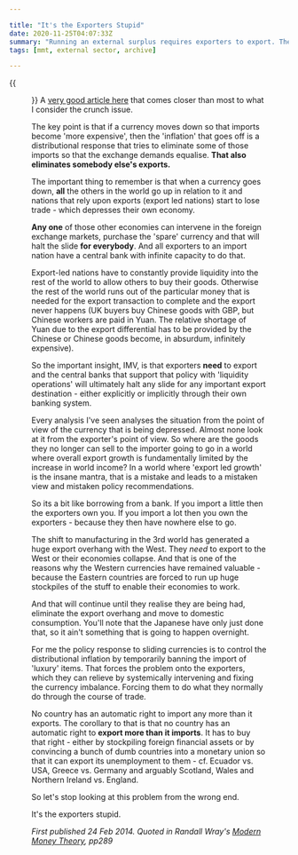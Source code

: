 ```yaml
---

title: "It's the Exporters Stupid"
date: 2020-11-25T04:07:33Z
summary: "Running an external surplus requires exporters to export. The right to export more than you import has a price. What does that mean on the other side of the trade?"
tags: [mmt, external sector, archive]

---
```


{{<figure src="container-ship.jpg" alt="Container Ship">}}
A [very good article here](http://www.bondeconomics.com/2014/02/why-rich-countries-should-float-their.html) that comes closer than most to what I consider the crunch issue.

The key point is that if a currency moves down so that imports become 'more expensive', then the 'inflation' that goes off is a distributional response that tries to eliminate some of those imports so that the exchange demands equalise. **That also eliminates somebody else's exports.**

The important thing to remember is that when a currency goes down, **all** the others in the world go up in relation to it and nations that rely upon exports (export led nations) start to lose trade - which depresses their own economy.

**Any one** of those other economies can intervene in the foreign exchange markets, purchase the 'spare' currency and that will halt the slide **for everybody**. And all exporters to an import nation have a central bank with infinite capacity to do that.

Export-led nations have to constantly provide liquidity into the rest of the world to allow others to buy their goods. Otherwise the rest of the world runs out of the particular money that is needed for the export transaction to complete and the export never happens (UK buyers buy Chinese goods with GBP, but Chinese workers are paid in Yuan. The relative shortage of Yuan due to the export differential has to be provided by the Chinese or Chinese goods become, in absurdum, infinitely expensive).

So the important insight, IMV, is that exporters **need** to export and the central banks that support that policy with 'liquidity operations' will ultimately halt any slide for any important export destination - either explicitly or implicitly through their own banking system.

Every analysis I've seen analyses the situation from the point of view of the currency that is being depressed. Almost none look at it from the exporter's point of view. So where are the goods they no longer can sell to the importer going to go in a world where overall export growth is fundamentally limited by the increase in world income? In a world where 'export led growth' is the insane mantra, that is a mistake and leads to a mistaken view and mistaken policy recommendations.

So its a bit like borrowing from a bank. If you import a little then the exporters own you. If you import a lot then you own the exporters - because they then have nowhere else to go.

The shift to manufacturing in the 3rd world has generated a huge export overhang with the West. They *need* to export to the West or their economies collapse. And that is one of the reasons why the Western currencies have remained valuable - because the Eastern countries are forced to run up huge stockpiles of the stuff to enable their economies to work.

And that will continue until they realise they are being had, eliminate the export overhang and move to domestic consumption. You'll note that the Japanese have only just done that, so it ain't something that is going to happen overnight.

For me the policy response to sliding currencies is to control the distributional inflation by temporarily banning the import of 'luxury' items. That forces the problem onto the exporters, which they can relieve by systemically intervening and fixing the currency imbalance. Forcing them to do what they normally do through the course of trade.

No country has an automatic right to import any more than it exports. The corollary to that is that no country has an automatic right to **export more than it imports**. It has to buy that right - either by stockpiling foreign financial assets or by convincing a bunch of dumb countries into a monetary union so that it can export its unemployment to them - cf. Ecuador vs. USA, Greece vs. Germany and arguably Scotland, Wales and Northern Ireland vs. England.

So let's stop looking at this problem from the wrong end.

It's the exporters stupid.

*First published 24 Feb 2014. Quoted in Randall Wray's [Modern Money Theory](https://amzn.to/2T9SZCq), pp289*
